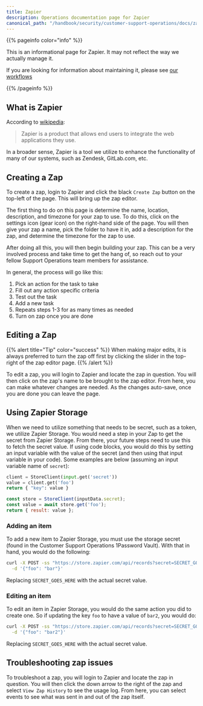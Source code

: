 ```yaml
---
title: Zapier
description: Operations documentation page for Zapier
canonical_path: "/handbook/security/customer-support-operations/docs/zapier/"
---
```


{{% pageinfo color="info" %}}

This is an informational page for Zapier. It may not reflect the way we actually manage it.

If you are looking for information about maintaining it, please see [our workflows](../../workflows/)

{{% /pageinfo %}}

## What is Zapier

According to [wikipedia](https://en.wikipedia.org/wiki/Zapier):

> Zapier is a product that allows end users to integrate the web applications
> they use.

In a broader sense, Zapier is a tool we utilize to enhance the functionality of many of our systems, such as Zendesk, GitLab.com, etc.

## Creating a Zap

To create a zap, login to Zapier and click the black `Create Zap` button on the top-left of the page. This will bring up the zap editor.

The first thing to do on this page is determine the name, location, description, and timezone for your zap to use. To do this, click on the settings icon (gear icon) on the right-hand side of the page. You will then give your zap a name, pick the folder to have it in, add a description for the zap, and determine the timezone for the zap to use.

After doing all this, you will then begin building your zap. This can be a very involved process and take time to get the hang of, so reach out to your fellow Support Operations team members for assistance.

In general, the process will go like this:

1. Pick an action for the task to take
1. Fill out any action specific criteria
1. Test out the task
1. Add a new task
1. Repeats steps 1-3 for as many times as needed
1. Turn on zap once you are done

## Editing a Zap

{{% alert title="Tip" color="success" %}}
When making major edits, it is always preferred to turn the zap off first by clicking the slider in the top-right of the zap editor page.
{{% /alert %}}

To edit a zap, you will login to Zapier and locate the zap in question. You will then click on the zap's name to be brought to the zap editor. From here, you can make whatever changes are needed. As the changes auto-save, once you are done you can leave the page.

## Using Zapier Storage

When we need to utilize something that needs to be secret, such as a token, we utilize Zapier Storage. You would need a step in your Zap to get the secret from Zapier Storage. From there, your future steps need to use this to fetch the secret value. If using code blocks, you would do this by setting an input variable with the value of the secret (and then using that input variable in your code). Some examples are below (assuming an input variable name of `secret`):

```python
client = StoreClient(input.get('secret'))
value = client.get('foo')
return { "key": value }
```

```javascript
const store = StoreClient(inputData.secret);
const value = await store.get('foo');
return { result: value };
```

### Adding an item

To add a new item to Zapier Storage, you must use the storage secret (found in the Customer Support Operations 1Password Vault). With that in hand, you would do the following:

```bash
curl -X POST -ss "https://store.zapier.com/api/records?secret=SECRET_GOES_HERE" \
  -d '{"foo": "bar"}'
```

Replacing `SECRET_GOES_HERE` with the actual secret value.

### Editing an item

To edit an item in Zapier Storage, you would do the same action you did to create one. So if updating the key `foo` to have a value of `bar2`, you would do:

```bash
curl -X POST -ss "https://store.zapier.com/api/records?secret=SECRET_GOES_HERE" \
  -d '{"foo": "bar2"}'
```

Replacing `SECRET_GOES_HERE` with the actual secret value.

## Troubleshooting zap issues

To troubleshoot a zap, you will login to Zapier and locate the zap in question. You will then click the down arrow to the right of the zap and select `View Zap History` to see the usage log. From here, you can select events to see what was sent in and out of the zap itself.
